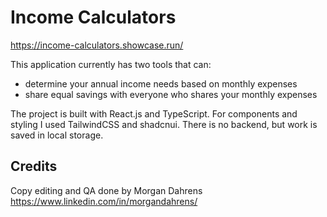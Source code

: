 # Income Calculators
https://income-calculators.showcase.run/

This application currently has two tools that can:

- determine your annual income needs based on monthly expenses
- share equal savings with everyone who shares your monthly expenses

The project is built with React.js and TypeScript. For components and styling I used TailwindCSS and shadcnui. There is no backend, but work is saved in local storage.

## Credits

Copy editing and QA done by Morgan Dahrens
https://www.linkedin.com/in/morgandahrens/
